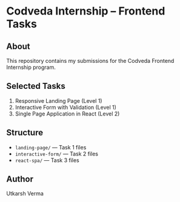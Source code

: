 # Codveda Internship – Frontend Tasks

## About
This repository contains my submissions for the Codveda Frontend Internship program.

## Selected Tasks
1. Responsive Landing Page (Level 1)
2. Interactive Form with Validation (Level 1)
3. Single Page Application in React (Level 2)

## Structure
- `landing-page/` — Task 1 files
- `interactive-form/` — Task 2 files
- `react-spa/` — Task 3 files

## Author
Utkarsh Verma
